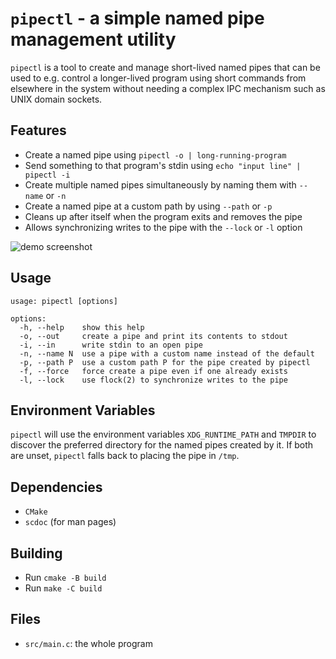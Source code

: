 # `pipectl` - a simple named pipe management utility

`pipectl` is a tool to create and manage short-lived named pipes that can be
used to e.g. control a longer-lived program using short commands from elsewhere
in the system without needing a complex IPC mechanism such as UNIX domain
sockets.

## Features

- Create a named pipe using `pipectl -o | long-running-program`
- Send something to that program's stdin using `echo "input line" | pipectl -i`
- Create multiple named pipes simultaneously by naming them with `--name` or `-n`
- Create a named pipe at a custom path by using `--path` or `-p`
- Cleans up after itself when the program exits and removes the pipe
- Allows synchronizing writes to the pipe with the `--lock` or `-l` option

![demo screenshot](https://user-images.githubusercontent.com/4077106/147712401-7de95c84-a381-44f8-9b67-74507215f14a.png)

## Usage

```
usage: pipectl [options]

options:
  -h, --help    show this help
  -o, --out     create a pipe and print its contents to stdout
  -i, --in      write stdin to an open pipe
  -n, --name N  use a pipe with a custom name instead of the default
  -p, --path P  use a custom path P for the pipe created by pipectl
  -f, --force   force create a pipe even if one already exists
  -l, --lock    use flock(2) to synchronize writes to the pipe
```

## Environment Variables

`pipectl` will use the environment variables `XDG_RUNTIME_PATH` and `TMPDIR` to
discover the preferred directory for the named pipes created by it. If both are
unset, `pipectl` falls back to placing the pipe in `/tmp`.

## Dependencies

- `CMake`
- `scdoc` (for man pages)

## Building

- Run `cmake -B build`
- Run `make -C build`

## Files

- `src/main.c`: the whole program
